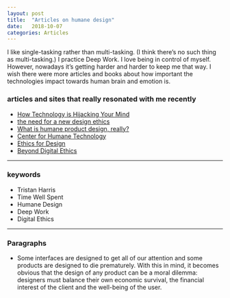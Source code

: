 ```yaml
---
layout: post
title:  "Articles on humane design"
date:   2018-10-07
categories: Articles
---
```


I like single-tasking rather than multi-tasking. (I think there’s no such thing as multi-tasking.) I practice Deep Work. I love being in control of myself. However, nowadays it’s getting harder and harder to keep me that way. I wish there were more articles and books about how important the technologies impact towards human brain and emotion is.


### articles and sites that really resonated with me recently
- [How Technology is Hijacking Your Mind](https://medium.com/thrive-global/how-technology-hijacks-peoples-minds-from-a-magician-and-google-s-design-ethicist-56d62ef5edf3)
- [the need for a new design ethics](http://www.tristanharris.com/the-need-for-a-new-design-ethics/)
- [What is humane product design, really?](https://uxdesign.cc/what-is-humane-product-design-really-546fff0b026)
- [Center for Humane Technology](http://humanetech.com/)
- [Ethics for Design](https://ethicsfordesign.com/about)
- [Beyond Digital Ethics](http://calnewport.com/blog/2018/08/09/beyond-digital-ethics/)

---

### keywords
- Tristan Harris
- Time Well Spent
- Humane Design
- Deep Work
- Digital Ethics

---

### Paragraphs
- Some interfaces are designed to get all of our attention and some products are designed to die prematurely. With this in mind, it becomes obvious that the design of any product can be a moral dilemma: designers must balance their own economic survival, the financial interest of the client and the well-being of the user.
